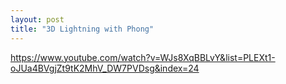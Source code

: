 ```yaml
---
layout: post
title: "3D Lightning with Phong"
---
```



https://www.youtube.com/watch?v=WJs8XqBBLvY&list=PLEXt1-oJUa4BVgjZt9tK2MhV_DW7PVDsg&index=24